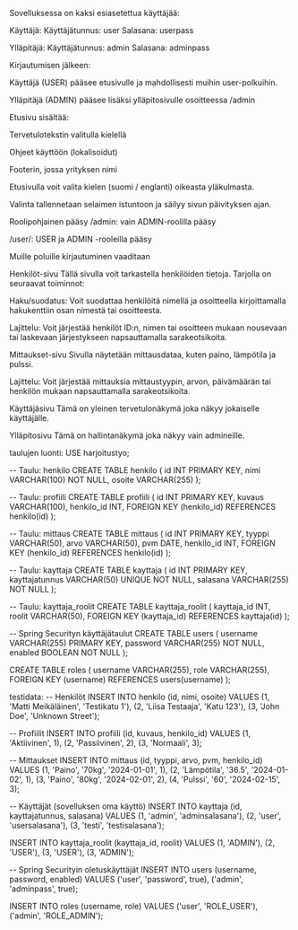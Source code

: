 Sovelluksessa on kaksi esiasetettua käyttäjää:

Käyttäjä:
Käyttäjätunnus: user
Salasana: userpass

Ylläpitäjä:
Käyttäjätunnus: admin
Salasana: adminpass

Kirjautumisen jälkeen:

Käyttäjä (USER) pääsee etusivulle ja mahdollisesti muihin user-polkuihin.

Ylläpitäjä (ADMIN) pääsee lisäksi ylläpitosivulle osoitteessa /admin




Etusivu sisältää:

Tervetulotekstin valitulla kielellä

Ohjeet käyttöön (lokalisoidut)

Footerin, jossa yrityksen nimi

Etusivulla voit valita kielen (suomi / englanti) oikeasta yläkulmasta.

Valinta tallennetaan selaimen istuntoon ja säilyy sivun päivityksen ajan.



Roolipohjainen pääsy
/admin: vain ADMIN-roolilla pääsy

/user/: USER ja ADMIN -rooleilla pääsy

Muille poluille kirjautuminen vaaditaan



Henkilöt-sivu
Tällä sivulla voit tarkastella henkilöiden tietoja. Tarjolla on seuraavat toiminnot:

Haku/suodatus: Voit suodattaa henkilöitä nimellä ja osoitteella kirjoittamalla hakukenttiin osan nimestä tai osoitteesta.

Lajittelu: Voit järjestää henkilöt ID:n, nimen tai osoitteen mukaan nousevaan tai laskevaan järjestykseen napsauttamalla sarakeotsikoita.



Mittaukset-sivu
Sivulla näytetään mittausdataa, kuten paino, lämpötila ja pulssi.

Lajittelu: Voit järjestää mittauksia mittaustyypin, arvon, päivämäärän tai henkilön mukaan napsauttamalla sarakeotsikoita.


Käyttäjäsivu
Tämä on yleinen tervetulonäkymä joka näkyy jokaiselle käyttäjälle.

Ylläpitosivu
Tämä on hallintanäkymä joka näkyy vain admineille.

taulujen luonti:
USE harjoitustyo;

-- Taulu: henkilo
CREATE TABLE henkilo (
    id INT PRIMARY KEY,
    nimi VARCHAR(100) NOT NULL,
    osoite VARCHAR(255)
);

-- Taulu: profiili
CREATE TABLE profiili (
    id INT PRIMARY KEY,
    kuvaus VARCHAR(100),
    henkilo_id INT,
    FOREIGN KEY (henkilo_id) REFERENCES henkilo(id)
);

-- Taulu: mittaus
CREATE TABLE mittaus (
    id INT PRIMARY KEY,
    tyyppi VARCHAR(50),
    arvo VARCHAR(50),
    pvm DATE,
    henkilo_id INT,
    FOREIGN KEY (henkilo_id) REFERENCES henkilo(id)
);

-- Taulu: kayttaja
CREATE TABLE kayttaja (
    id INT PRIMARY KEY,
    kayttajatunnus VARCHAR(50) UNIQUE NOT NULL,
    salasana VARCHAR(255) NOT NULL
);

-- Taulu: kayttaja_roolit
CREATE TABLE kayttaja_roolit (
    kayttaja_id INT,
    roolit VARCHAR(50),
    FOREIGN KEY (kayttaja_id) REFERENCES kayttaja(id)
);

-- Spring Securityn käyttäjätaulut
CREATE TABLE users (
    username VARCHAR(255) PRIMARY KEY,
    password VARCHAR(255) NOT NULL,
    enabled BOOLEAN NOT NULL
);

CREATE TABLE roles (
    username VARCHAR(255),
    role VARCHAR(255),
    FOREIGN KEY (username) REFERENCES users(username)
);



testidata:
-- Henkilöt
INSERT INTO henkilo (id, nimi, osoite) VALUES
(1, 'Matti Meikäläinen', 'Testikatu 1'),
(2, 'Liisa Testaaja', 'Katu 123'),
(3, 'John Doe', 'Unknown Street');

-- Profiilit
INSERT INTO profiili (id, kuvaus, henkilo_id) VALUES
(1, 'Aktiivinen', 1),
(2, 'Passiivinen', 2),
(3, 'Normaali', 3);

-- Mittaukset
INSERT INTO mittaus (id, tyyppi, arvo, pvm, henkilo_id) VALUES
(1, 'Paino', '70kg', '2024-01-01', 1),
(2, 'Lämpötila', '36.5', '2024-01-02', 1),
(3, 'Paino', '80kg', '2024-02-01', 2),
(4, 'Pulssi', '60', '2024-02-15', 3);

-- Käyttäjät (sovelluksen oma käyttö)
INSERT INTO kayttaja (id, kayttajatunnus, salasana) VALUES
(1, 'admin', 'adminsalasana'),
(2, 'user', 'usersalasana'),
(3, 'testi', 'testisalasana');

INSERT INTO kayttaja_roolit (kayttaja_id, roolit) VALUES
(1, 'ADMIN'),
(2, 'USER'),
(3, 'USER'),
(3, 'ADMIN');

-- Spring Securityin oletuskäyttäjät
INSERT INTO users (username, password, enabled) VALUES
('user', 'password', true),
('admin', 'adminpass', true);

INSERT INTO roles (username, role) VALUES
('user', 'ROLE_USER'),
('admin', 'ROLE_ADMIN');



